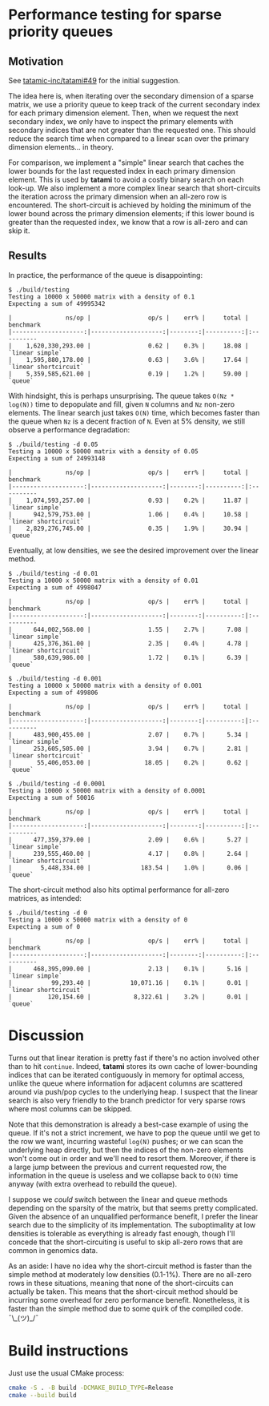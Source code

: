 # Performance testing for sparse priority queues

## Motivation

See [tatamic-inc/tatami#49](https://github.com/tatami-inc/tatami/issues/49) for the initial suggestion.

The idea here is, when iterating over the secondary dimension of a sparse matrix,
we use a priority queue to keep track of the current secondary index for each primary dimension element.
Then, when we request the next secondary index, we only have to inspect the primary elements with secondary indices that are not greater than the requested one.
This should reduce the search time when compared to a linear scan over the primary dimension elements... in theory.

For comparison, we implement a "simple" linear search that caches the lower bounds for the last requested index in each primary dimension element.
This is used by **tatami** to avoid a costly binary search on each look-up.
We also implement a more complex linear search that short-circuits the iteration across the primary dimension when an all-zero row is encountered.
The short-circuit is achieved by holding the minimum of the lower bound across the primary dimension elements;
if this lower bound is greater than the requested index, we know that a row is all-zero and can skip it.

## Results

In practice, the performance of the queue is disappointing:

```console
$ ./build/testing
Testing a 10000 x 50000 matrix with a density of 0.1
Expecting a sum of 49995342

|               ns/op |                op/s |    err% |     total | benchmark
|--------------------:|--------------------:|--------:|----------:|:----------
|    1,620,330,293.00 |                0.62 |    0.3% |     18.08 | `linear simple`
|    1,595,880,178.00 |                0.63 |    3.6% |     17.64 | `linear shortcircuit`
|    5,359,585,621.00 |                0.19 |    1.2% |     59.00 | `queue`
```

With hindsight, this is perhaps unsurprising.
The queue takes `O(Nz * log(N))` time to depopulate and fill, given `N` columns and `Nz` non-zero elements.
The linear search just takes `O(N)` time, which becomes faster than the queue when `Nz` is a decent fraction of `N`.
Even at 5% density, we still observe a performance degradation:

```console
$ ./build/testing -d 0.05
Testing a 10000 x 50000 matrix with a density of 0.05
Expecting a sum of 24993148

|               ns/op |                op/s |    err% |     total | benchmark
|--------------------:|--------------------:|--------:|----------:|:----------
|    1,074,593,257.00 |                0.93 |    0.2% |     11.87 | `linear simple`
|      942,579,753.00 |                1.06 |    0.4% |     10.58 | `linear shortcircuit`
|    2,829,276,745.00 |                0.35 |    1.9% |     30.94 | `queue`
```

Eventually, at low densities, we see the desired improvement over the linear method.

```console
$ ./build/testing -d 0.01
Testing a 10000 x 50000 matrix with a density of 0.01
Expecting a sum of 4998047

|               ns/op |                op/s |    err% |     total | benchmark
|--------------------:|--------------------:|--------:|----------:|:----------
|      644,002,568.00 |                1.55 |    2.7% |      7.08 | `linear simple`
|      425,376,361.00 |                2.35 |    0.4% |      4.78 | `linear shortcircuit`
|      580,639,986.00 |                1.72 |    0.1% |      6.39 | `queue`

$ ./build/testing -d 0.001
Testing a 10000 x 50000 matrix with a density of 0.001
Expecting a sum of 499806

|               ns/op |                op/s |    err% |     total | benchmark
|--------------------:|--------------------:|--------:|----------:|:----------
|      483,900,455.00 |                2.07 |    0.7% |      5.34 | `linear simple`
|      253,605,505.00 |                3.94 |    0.7% |      2.81 | `linear shortcircuit`
|       55,406,053.00 |               18.05 |    0.2% |      0.62 | `queue`

$ ./build/testing -d 0.0001
Testing a 10000 x 50000 matrix with a density of 0.0001
Expecting a sum of 50016

|               ns/op |                op/s |    err% |     total | benchmark
|--------------------:|--------------------:|--------:|----------:|:----------
|      477,359,379.00 |                2.09 |    0.6% |      5.27 | `linear simple`
|      239,555,460.00 |                4.17 |    0.8% |      2.64 | `linear shortcircuit`
|        5,448,334.00 |              183.54 |    1.0% |      0.06 | `queue`
```

The short-circuit method also hits optimal performance for all-zero matrices, as intended:

```console
$ ./build/testing -d 0
Testing a 10000 x 50000 matrix with a density of 0
Expecting a sum of 0

|               ns/op |                op/s |    err% |     total | benchmark
|--------------------:|--------------------:|--------:|----------:|:----------
|      468,395,090.00 |                2.13 |    0.1% |      5.16 | `linear simple`
|           99,293.40 |           10,071.16 |    0.1% |      0.01 | `linear shortcircuit`
|          120,154.60 |            8,322.61 |    3.2% |      0.01 | `queue`
```

# Discussion

Turns out that linear iteration is pretty fast if there's no action involved other than to hit `continue`. 
Indeed, **tatami** stores its own cache of lower-bounding indices that can be iterated contiguously in memory for optimal access,
unlike the queue where information for adjacent columns are scattered around via push/pop cycles to the underlying heap.
I suspect that the linear search is also very friendly to the branch predictor for very sparse rows where most columns can be skipped.

Note that this demonstration is already a best-case example of using the queue.
If it's not a strict increment, we have to pop the queue until we get to the row we want, incurring wasteful `log(N)` pushes;
or we can scan the underlying heap directly, but then the indices of the non-zero elements won't come out in order and we'll need to resort them.
Moreover, if there is a large jump between the previous and current requested row, 
the information in the queue is useless and we collapse back to `O(N)` time anyway (with extra overhead to rebuild the queue).

I suppose we _could_ switch between the linear and queue methods depending on the sparsity of the matrix, but that seems pretty complicated.
Given the absence of an unqualified performance benefit, I prefer the linear search due to the simplicity of its implementation.
The suboptimality at low densities is tolerable as everything is already fast enough,
though I'll concede that the short-circuiting is useful to skip all-zero rows that are common in genomics data.

As an aside: I have no idea why the short-circuit method is faster than the simple method at moderately low densities (0.1-1%).
There are no all-zero rows in these situations, meaning that none of the short-circuits can actually be taken.
This means that the short-circuit method should be incurring some overhead for zero performance benefit.
Nonetheless, it is faster than the simple method due to some quirk of the compiled code.
¯\\\_(ツ)\_/¯

# Build instructions

Just use the usual CMake process:

```sh
cmake -S . -B build -DCMAKE_BUILD_TYPE=Release
cmake --build build
```
